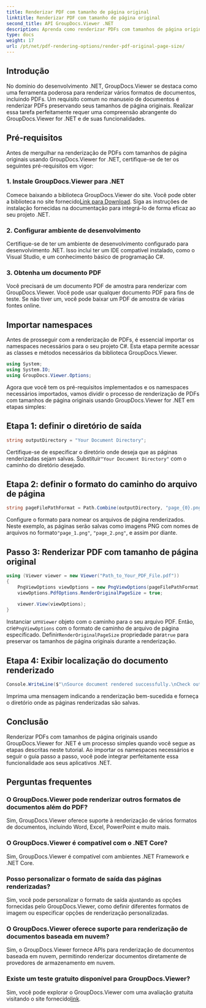 ```yaml
---
title: Renderizar PDF com tamanho de página original
linktitle: Renderizar PDF com tamanho de página original
second_title: API GroupDocs.Viewer .NET
description: Aprenda como renderizar PDFs com tamanhos de página originais usando GroupDocs.Viewer for .NET. Siga nosso guia passo a passo e integre perfeitamente essa funcionalidade.
type: docs
weight: 17
url: /pt/net/pdf-rendering-options/render-pdf-original-page-size/
---
```

## Introdução
No domínio do desenvolvimento .NET, GroupDocs.Viewer se destaca como uma ferramenta poderosa para renderizar vários formatos de documentos, incluindo PDFs. Um requisito comum no manuseio de documentos é renderizar PDFs preservando seus tamanhos de página originais. Realizar essa tarefa perfeitamente requer uma compreensão abrangente do GroupDocs.Viewer for .NET e de suas funcionalidades.
## Pré-requisitos
Antes de mergulhar na renderização de PDFs com tamanhos de página originais usando GroupDocs.Viewer for .NET, certifique-se de ter os seguintes pré-requisitos em vigor:
### 1. Instale GroupDocs.Viewer para .NET
 Comece baixando a biblioteca GroupDocs.Viewer do site. Você pode obter a biblioteca no site fornecido[Link para Download](https://releases.groupdocs.com/viewer/net/). Siga as instruções de instalação fornecidas na documentação para integrá-lo de forma eficaz ao seu projeto .NET.
### 2. Configurar ambiente de desenvolvimento
Certifique-se de ter um ambiente de desenvolvimento configurado para desenvolvimento .NET. Isso inclui ter um IDE compatível instalado, como o Visual Studio, e um conhecimento básico de programação C#.
### 3. Obtenha um documento PDF
Você precisará de um documento PDF de amostra para renderizar com GroupDocs.Viewer. Você pode usar qualquer documento PDF para fins de teste. Se não tiver um, você pode baixar um PDF de amostra de várias fontes online.

## Importar namespaces
Antes de prosseguir com a renderização de PDFs, é essencial importar os namespaces necessários para o seu projeto C#. Esta etapa permite acessar as classes e métodos necessários da biblioteca GroupDocs.Viewer.

```csharp
using System;
using System.IO;
using GroupDocs.Viewer.Options;
```

Agora que você tem os pré-requisitos implementados e os namespaces necessários importados, vamos dividir o processo de renderização de PDFs com tamanhos de página originais usando GroupDocs.Viewer for .NET em etapas simples:
## Etapa 1: definir o diretório de saída
```csharp
string outputDirectory = "Your Document Directory";
```
 Certifique-se de especificar o diretório onde deseja que as páginas renderizadas sejam salvas. Substituir`"Your Document Directory"` com o caminho do diretório desejado.
## Etapa 2: definir o formato do caminho do arquivo de página
```csharp
string pageFilePathFormat = Path.Combine(outputDirectory, "page_{0}.png");
```
Configure o formato para nomear os arquivos de página renderizados. Neste exemplo, as páginas serão salvas como imagens PNG com nomes de arquivos no formato`"page_1.png"`, `"page_2.png"`, e assim por diante.
## Passo 3: Renderizar PDF com tamanho de página original
```csharp
using (Viewer viewer = new Viewer("Path_to_Your_PDF_File.pdf"))
{
    PngViewOptions viewOptions = new PngViewOptions(pageFilePathFormat);
    viewOptions.PdfOptions.RenderOriginalPageSize = true;
    
    viewer.View(viewOptions);
}
```
 Instanciar um`Viewer` objeto com o caminho para o seu arquivo PDF. Então, crie`PngViewOptions` com o formato de caminho de arquivo de página especificado. Definir`RenderOriginalPageSize` propriedade para`true` para preservar os tamanhos de página originais durante a renderização.
## Etapa 4: Exibir localização do documento renderizado
```csharp
Console.WriteLine($"\nSource document rendered successfully.\nCheck output in {outputDirectory}.");
```
Imprima uma mensagem indicando a renderização bem-sucedida e forneça o diretório onde as páginas renderizadas são salvas.

## Conclusão
Renderizar PDFs com tamanhos de página originais usando GroupDocs.Viewer for .NET é um processo simples quando você segue as etapas descritas neste tutorial. Ao importar os namespaces necessários e seguir o guia passo a passo, você pode integrar perfeitamente essa funcionalidade aos seus aplicativos .NET.
## Perguntas frequentes
### O GroupDocs.Viewer pode renderizar outros formatos de documentos além do PDF?
Sim, GroupDocs.Viewer oferece suporte à renderização de vários formatos de documentos, incluindo Word, Excel, PowerPoint e muito mais.
### O GroupDocs.Viewer é compatível com o .NET Core?
Sim, GroupDocs.Viewer é compatível com ambientes .NET Framework e .NET Core.
### Posso personalizar o formato de saída das páginas renderizadas?
Sim, você pode personalizar o formato de saída ajustando as opções fornecidas pelo GroupDocs.Viewer, como definir diferentes formatos de imagem ou especificar opções de renderização personalizadas.
### O GroupDocs.Viewer oferece suporte para renderização de documentos baseada em nuvem?
Sim, o GroupDocs.Viewer fornece APIs para renderização de documentos baseada em nuvem, permitindo renderizar documentos diretamente de provedores de armazenamento em nuvem.
### Existe um teste gratuito disponível para GroupDocs.Viewer?
 Sim, você pode explorar o GroupDocs.Viewer com uma avaliação gratuita visitando o site fornecido[link](https://releases.groupdocs.com/).